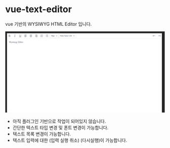 # vue-text-editor

vue 기반의 WYSIWYG HTML Editor 입니다.

![demo](./public/demo.png)

* 아직 플러그인 기반으로 작업이 되어있지 않습니다.
* 간단한 텍스트 타입 변경 및 폰트 변경이 가능합니다.
* 텍스트 목록 변경이 가능합니다.
* 텍스트 입력에 대한 (입력 실행 취소) (다시실행)이 가능합니다.